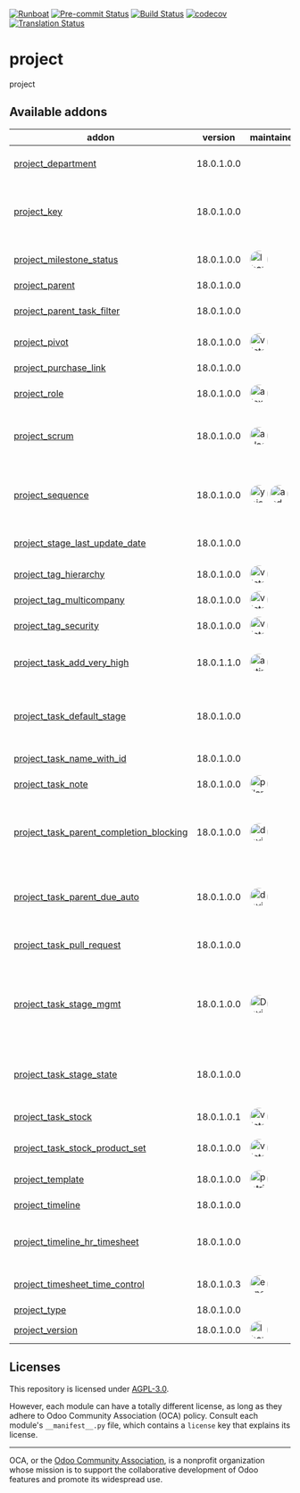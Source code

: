 
[![Runboat](https://img.shields.io/badge/runboat-Try%20me-875A7B.png)](https://runboat.odoo-community.org/builds?repo=OCA/project&target_branch=18.0)
[![Pre-commit Status](https://github.com/OCA/project/actions/workflows/pre-commit.yml/badge.svg?branch=18.0)](https://github.com/OCA/project/actions/workflows/pre-commit.yml?query=branch%3A18.0)
[![Build Status](https://github.com/OCA/project/actions/workflows/test.yml/badge.svg?branch=18.0)](https://github.com/OCA/project/actions/workflows/test.yml?query=branch%3A18.0)
[![codecov](https://codecov.io/gh/OCA/project/branch/18.0/graph/badge.svg)](https://codecov.io/gh/OCA/project)
[![Translation Status](https://translation.odoo-community.org/widgets/project-18-0/-/svg-badge.svg)](https://translation.odoo-community.org/engage/project-18-0/?utm_source=widget)

<!-- /!\ do not modify above this line -->

# project

project

<!-- /!\ do not modify below this line -->

<!-- prettier-ignore-start -->

[//]: # (addons)

Available addons
----------------
addon | version | maintainers | summary
--- | --- | --- | ---
[project_department](project_department/) | 18.0.1.0.0 |  | Project Department Categorization
[project_key](project_key/) | 18.0.1.0.0 |  | Module decorates projects and tasks with Project Key
[project_milestone_status](project_milestone_status/) | 18.0.1.0.0 | <a href='https://github.com/lbarry-apsl'><img src='https://github.com/lbarry-apsl.png' width='32' height='32' style='border-radius:50%;' alt='lbarry-apsl'/></a> | Project Milestone Status
[project_parent](project_parent/) | 18.0.1.0.0 |  | Project Parent
[project_parent_task_filter](project_parent_task_filter/) | 18.0.1.0.0 |  | Add a filter to show the parent tasks
[project_pivot](project_pivot/) | 18.0.1.0.0 | <a href='https://github.com/victoralmau'><img src='https://github.com/victoralmau.png' width='32' height='32' style='border-radius:50%;' alt='victoralmau'/></a> | Pivot view for projects
[project_purchase_link](project_purchase_link/) | 18.0.1.0.0 |  | Project Purchase Link
[project_role](project_role/) | 18.0.1.0.0 | <a href='https://github.com/alexey-pelykh'><img src='https://github.com/alexey-pelykh.png' width='32' height='32' style='border-radius:50%;' alt='alexey-pelykh'/></a> | Project role-based roster
[project_scrum](project_scrum/) | 18.0.1.0.0 | <a href='https://github.com/adasatorres'><img src='https://github.com/adasatorres.png' width='32' height='32' style='border-radius:50%;' alt='adasatorres'/></a> | This addon allow use the scrum methodology in projects
[project_sequence](project_sequence/) | 18.0.1.0.0 | <a href='https://github.com/yajo'><img src='https://github.com/yajo.png' width='32' height='32' style='border-radius:50%;' alt='yajo'/></a> <a href='https://github.com/anddago78'><img src='https://github.com/anddago78.png' width='32' height='32' style='border-radius:50%;' alt='anddago78'/></a> | Add a sequence field to projects, filled automatically
[project_stage_last_update_date](project_stage_last_update_date/) | 18.0.1.0.0 |  | Project Stage Last Update Date
[project_tag_hierarchy](project_tag_hierarchy/) | 18.0.1.0.0 | <a href='https://github.com/victoralmau'><img src='https://github.com/victoralmau.png' width='32' height='32' style='border-radius:50%;' alt='victoralmau'/></a> | Project Tag Hierarchy
[project_tag_multicompany](project_tag_multicompany/) | 18.0.1.0.0 | <a href='https://github.com/victoralmau'><img src='https://github.com/victoralmau.png' width='32' height='32' style='border-radius:50%;' alt='victoralmau'/></a> | Project Tag Multicompany
[project_tag_security](project_tag_security/) | 18.0.1.0.0 | <a href='https://github.com/victoralmau'><img src='https://github.com/victoralmau.png' width='32' height='32' style='border-radius:50%;' alt='victoralmau'/></a> | Project Tag Security
[project_task_add_very_high](project_task_add_very_high/) | 18.0.1.1.0 | <a href='https://github.com/astirpe'><img src='https://github.com/astirpe.png' width='32' height='32' style='border-radius:50%;' alt='astirpe'/></a> | Adds extra options 'High' and 'Very High' on tasks
[project_task_default_stage](project_task_default_stage/) | 18.0.1.0.0 |  | Recovery default task stages for projects from v8
[project_task_name_with_id](project_task_name_with_id/) | 18.0.1.0.0 |  | Project Task Name with ID
[project_task_note](project_task_note/) | 18.0.1.0.0 | <a href='https://github.com/pilar-vargas'><img src='https://github.com/pilar-vargas.png' width='32' height='32' style='border-radius:50%;' alt='pilar-vargas'/></a> | Add notes in project tasks
[project_task_parent_completion_blocking](project_task_parent_completion_blocking/) | 18.0.1.0.0 | <a href='https://github.com/david-banon-tecnativa'><img src='https://github.com/david-banon-tecnativa.png' width='32' height='32' style='border-radius:50%;' alt='david-banon-tecnativa'/></a> | Prevents a task from being completed if any children task isn't.
[project_task_parent_due_auto](project_task_parent_due_auto/) | 18.0.1.0.0 | <a href='https://github.com/david-banon-tecnativa'><img src='https://github.com/david-banon-tecnativa.png' width='32' height='32' style='border-radius:50%;' alt='david-banon-tecnativa'/></a> | Recalculates parent task's due date when child task changes
[project_task_pull_request](project_task_pull_request/) | 18.0.1.0.0 |  | Adds a field for a PR URI to project tasks
[project_task_stage_mgmt](project_task_stage_mgmt/) | 18.0.1.0.0 | <a href='https://github.com/DavidJForgeFlow'><img src='https://github.com/DavidJForgeFlow.png' width='32' height='32' style='border-radius:50%;' alt='DavidJForgeFlow'/></a> | Allows to assign and create task stages on project creation wizard
[project_task_stage_state](project_task_stage_state/) | 18.0.1.0.0 |  | Restore State attribute removed from Project Stages in 8.0
[project_task_stock](project_task_stock/) | 18.0.1.0.1 | <a href='https://github.com/victoralmau'><img src='https://github.com/victoralmau.png' width='32' height='32' style='border-radius:50%;' alt='victoralmau'/></a> | Project Task Stock
[project_task_stock_product_set](project_task_stock_product_set/) | 18.0.1.0.0 | <a href='https://github.com/victoralmau'><img src='https://github.com/victoralmau.png' width='32' height='32' style='border-radius:50%;' alt='victoralmau'/></a> | Project Task Stock Product Set
[project_template](project_template/) | 18.0.1.0.0 | <a href='https://github.com/patrickrwilson'><img src='https://github.com/patrickrwilson.png' width='32' height='32' style='border-radius:50%;' alt='patrickrwilson'/></a> | Project Templates
[project_timeline](project_timeline/) | 18.0.1.0.0 |  | Timeline view for projects
[project_timeline_hr_timesheet](project_timeline_hr_timesheet/) | 18.0.1.0.0 |  | Shows the progress of tasks on the timeline view.
[project_timesheet_time_control](project_timesheet_time_control/) | 18.0.1.0.3 | <a href='https://github.com/ernestotejeda'><img src='https://github.com/ernestotejeda.png' width='32' height='32' style='border-radius:50%;' alt='ernestotejeda'/></a> | Project timesheet time control
[project_type](project_type/) | 18.0.1.0.0 |  | Project Types
[project_version](project_version/) | 18.0.1.0.0 | <a href='https://github.com/lbarry-apsl'><img src='https://github.com/lbarry-apsl.png' width='32' height='32' style='border-radius:50%;' alt='lbarry-apsl'/></a> | Project Version

[//]: # (end addons)

<!-- prettier-ignore-end -->

## Licenses

This repository is licensed under [AGPL-3.0](LICENSE).

However, each module can have a totally different license, as long as they adhere to Odoo Community Association (OCA)
policy. Consult each module's `__manifest__.py` file, which contains a `license` key
that explains its license.

----
OCA, or the [Odoo Community Association](http://odoo-community.org/), is a nonprofit
organization whose mission is to support the collaborative development of Odoo features
and promote its widespread use.
